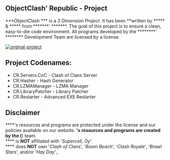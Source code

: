 ## ObjectClash' Republic - Project

***ObjectClash
*** is a _3 Dimension Project_.
It has been **written by ***** & ***** from *******' *******. 
The goal of this project is to ensure a clean, easy-to-die code environment.
All programs developed by the ********' ******** Development Team are licensed by a license.

[![orginal-project](https://img.shields.io/badge/orginal-project-brightgreen.svg?style=flat)](https://github.com/ClashersRepublic/Cerberus-V3)

## Project Codenames:
* CR.Servers.CoC - Clash of Clans Server
* CR.Hasher - Hash Generator
* CR.LZMAManager - LZMA Manager
* CR.LibraryPatcher - Library Patcher
* CR.Restarter - Advanced EXE Restarter

## Disclaimer
****'s resources and programs are protected under the license and our policies available on our website.
****'s resources and programs are created by the (****) team.  
**** is **NOT** affiliated with '_Supercell, Oy_'.  
**** does **NOT** own '_Clash of Clans_', '_Boom Beach_', '_Clash Royale_', '_Brawl Stars_', and/or '_Hay Day_'.,
